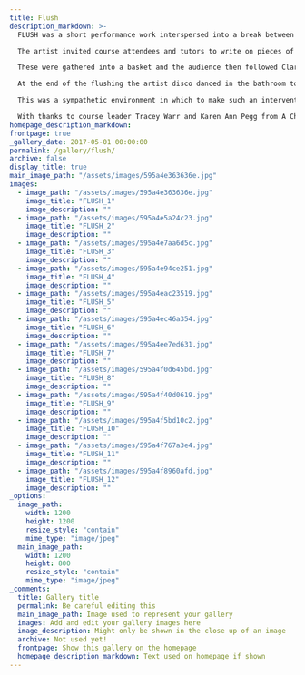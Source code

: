 ```yaml
---
title: Flush
description_markdown: >-
  FLUSH was a short performance work interspersed into a break between lessons on a residential writing course with 'A Chapter Away' in Miradoux, Gascony France, May 2017.

  The artist invited course attendees and tutors to write on pieces of lavatory paper anyting that they would like to see removed from the world.

  These were gathered into a basket and the audience then followed Clare up to a large bathroom where they picked out the papers and flushed them away. 

  At the end of the flushing the artist disco danced in the bathroom to Neil Sedaka 'Breaking Up is Hard to Do'. Those who wished to also danced.

  This was a sympathetic environment in which to make such an intervention and people enjoyed watching and taking part in the work.

  With thanks to course leader Tracey Warr and Karen Ann Pegg from A Chapter Away for permission to make this work.
homepage_description_markdown: 
frontpage: true
_gallery_date: 2017-05-01 00:00:00
permalink: /gallery/flush/
archive: false
display_title: true
main_image_path: "/assets/images/595a4e363636e.jpg"
images:
  - image_path: "/assets/images/595a4e363636e.jpg"
    image_title: "FLUSH_1"
    image_description: ""
  - image_path: "/assets/images/595a4e5a24c23.jpg"
    image_title: "FLUSH_2"
    image_description: ""
  - image_path: "/assets/images/595a4e7aa6d5c.jpg"
    image_title: "FLUSH_3"
    image_description: ""
  - image_path: "/assets/images/595a4e94ce251.jpg"
    image_title: "FLUSH_4"
    image_description: ""
  - image_path: "/assets/images/595a4eac23519.jpg"
    image_title: "FLUSH_5"
    image_description: ""
  - image_path: "/assets/images/595a4ec46a354.jpg"
    image_title: "FLUSH_6"
    image_description: ""
  - image_path: "/assets/images/595a4ee7ed631.jpg"
    image_title: "FLUSH_7"
    image_description: ""
  - image_path: "/assets/images/595a4f0d645bd.jpg"
    image_title: "FLUSH_8"
    image_description: ""
  - image_path: "/assets/images/595a4f40d0619.jpg"
    image_title: "FLUSH_9"
    image_description: ""
  - image_path: "/assets/images/595a4f5bd10c2.jpg"
    image_title: "FLUSH_10"
    image_description: ""
  - image_path: "/assets/images/595a4f767a3e4.jpg"
    image_title: "FLUSH_11"
    image_description: ""
  - image_path: "/assets/images/595a4f8960afd.jpg"
    image_title: "FLUSH_12"
    image_description: ""
_options:
  image_path:
    width: 1200
    height: 1200
    resize_style: "contain"
    mime_type: "image/jpeg"
  main_image_path:
    width: 1200
    height: 800
    resize_style: "contain"
    mime_type: "image/jpeg"
_comments:
  title: Gallery title
  permalink: Be careful editing this
  main_image_path: Image used to represent your gallery
  images: Add and edit your gallery images here
  image_description: Might only be shown in the close up of an image
  archive: Not used yet!
  frontpage: Show this gallery on the homepage
  homepage_description_markdown: Text used on homepage if shown
---
```

